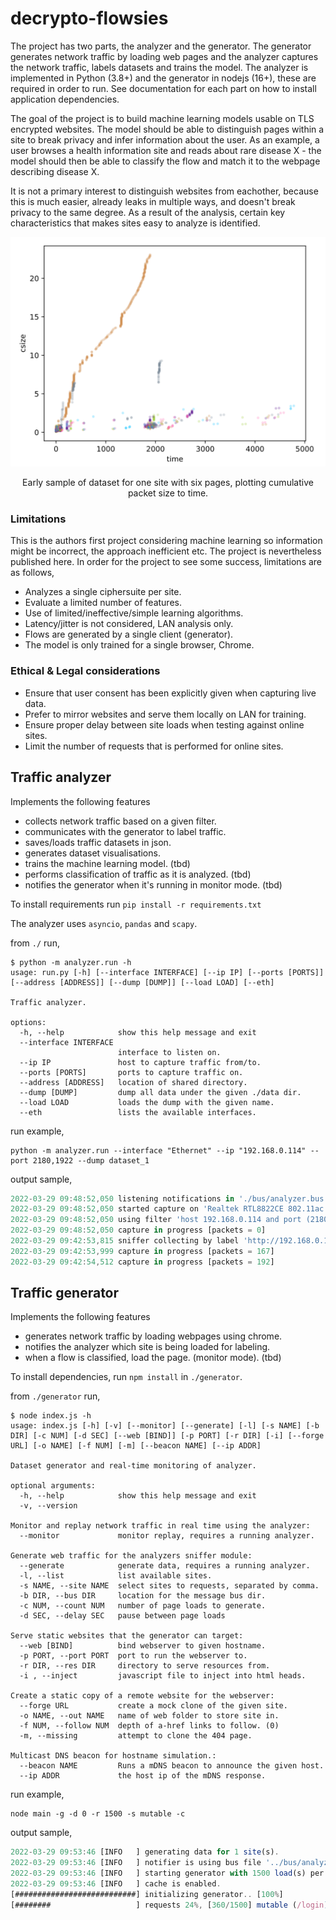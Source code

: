 # decrypto-flowsies

The project has two parts, the analyzer and the generator. The generator generates network traffic
by loading web pages and the analyzer captures the network traffic, labels datasets and trains the model. The analyzer is implemented in Python (3.8+) and
the generator in nodejs (16+), these are required in order to run. See documentation for each part
on how to install application dependencies.

The goal of the project is to build machine learning models usable on TLS encrypted websites. The model
should be able to distinguish pages within a site to break privacy and infer information about the user. As an example,
a user browses a health information site and reads about rare disease X - the model should then be able
to classify the flow and match it to the webpage describing disease X. 

It is not a primary interest to distinguish websites from eachother, because this is much easier, already leaks
in multiple ways, and doesn't break privacy to the same degree. As a result of the analysis, certain key characteristics
that makes sites easy to analyze is identified.

<p align="center">
  <img src="./plots/sample/plot.png" width=640>
</p>

<p align="center">
  Early sample of dataset for one site with six pages, plotting cumulative packet size to time.
</p>
  
### Limitations

This is the authors first project considering machine learning so information might be incorrect, the approach inefficient etc. The 
project is nevertheless published here. In order for the project to see some success, limitations are as follows,

* Analyzes a single ciphersuite per site.
* Evaluate a limited number of features.
* Use of limited/ineffective/simple learning algorithms.
* Latency/jitter is not considered, LAN analysis only.
* Flows are generated by a single client (generator).
* The model is only trained for a single browser, Chrome.

### Ethical & Legal considerations

* Ensure that user consent has been explicitly given when capturing live data.
* Prefer to mirror websites and serve them locally on LAN for training.
* Ensure proper delay between site loads when testing against online sites.
* Limit the number of requests that is performed for online sites.

## Traffic analyzer

Implements the following features

* collects network traffic based on a given filter.
* communicates with the generator to label traffic.
* saves/loads traffic datasets in json.
* generates dataset visualisations.
* trains the machine learning model. (tbd)
* performs classification of traffic as it is analyzed. (tbd)
* notifies the generator when it's running in monitor mode. (tbd)

To install requirements run `pip install -r requirements.txt`

The analyzer uses `asyncio`, `pandas` and `scapy`.

from `./` run, 
```
$ python -m analyzer.run -h
usage: run.py [-h] [--interface INTERFACE] [--ip IP] [--ports [PORTS]] [--address [ADDRESS]] [--dump [DUMP]] [--load LOAD] [--eth]

Traffic analyzer.

options:
  -h, --help            show this help message and exit
  --interface INTERFACE
                        interface to listen on.
  --ip IP               host to capture traffic from/to.
  --ports [PORTS]       ports to capture traffic on.
  --address [ADDRESS]   location of shared directory.
  --dump [DUMP]         dump all data under the given ./data dir.
  --load LOAD           loads the dump with the given name.
  --eth                 lists the available interfaces.

```

run example,

```
python -m analyzer.run --interface "Ethernet" --ip "192.168.0.114" --port 2180,1922 --dump dataset_1
```

output sample,

```javascript
2022-03-29 09:48:52,050 listening notifications in './bus/analyzer.bus'.
2022-03-29 09:48:52,050 started capture on 'Realtek RTL8822CE 802.11ac PCIe Adapter'
2022-03-29 09:48:52,050 using filter 'host 192.168.0.114 and port (2180 or 1922)'..
2022-03-29 09:48:52,050 capture in progress [packets = 0]
2022-03-29 09:42:53,815 sniffer collecting by label 'http://192.168.0.114:2180/login' ..
2022-03-29 09:42:53,999 capture in progress [packets = 167]
2022-03-29 09:42:54,512 capture in progress [packets = 192]
```

## Traffic generator
Implements the following features

* generates network traffic by loading webpages using chrome.
* notifies the analyzer which site is being loaded for labeling.
* when a flow is classified, load the page. (monitor mode). (tbd)

To install dependencies, run `npm install` in `./generator`.

from `./generator` run,
```
$ node index.js -h
usage: index.js [-h] [-v] [--monitor] [--generate] [-l] [-s NAME] [-b DIR] [-c NUM] [-d SEC] [--web [BIND]] [-p PORT] [-r DIR] [-i] [--forge URL] [-o NAME] [-f NUM] [-m] [--beacon NAME] [--ip ADDR]

Dataset generator and real-time monitoring of analyzer.

optional arguments:
  -h, --help            show this help message and exit
  -v, --version

Monitor and replay network traffic in real time using the analyzer:
  --monitor             monitor replay, requires a running analyzer.

Generate web traffic for the analyzers sniffer module:
  --generate            generate data, requires a running analyzer.
  -l, --list            list available sites.
  -s NAME, --site NAME  select sites to requests, separated by comma.
  -b DIR, --bus DIR     location for the message bus dir.
  -c NUM, --count NUM   number of page loads to generate.
  -d SEC, --delay SEC   pause between page loads

Serve static websites that the generator can target:
  --web [BIND]          bind webserver to given hostname.
  -p PORT, --port PORT  port to run the webserver to.
  -r DIR, --res DIR     directory to serve resources from.
  -i , --inject         javascript file to inject into html heads.

Create a static copy of a remote website for the webserver:
  --forge URL           create a mock clone of the given site.
  -o NAME, --out NAME   name of web folder to store site in.
  -f NUM, --follow NUM  depth of a-href links to follow. (0)
  -m, --missing         attempt to clone the 404 page.

Multicast DNS beacon for hostname simulation.:
  --beacon NAME         Runs a mDNS beacon to announce the given host.
  --ip ADDR             the host ip of the mDNS response.

```

run example,

```
node main -g -d 0 -r 1500 -s mutable -c
```

output sample,

```javascript
2022-03-29 09:53:46 [INFO   ] generating data for 1 site(s).
2022-03-29 09:53:46 [INFO   ] notifier is using bus file '../bus/analyzer.bus'.
2022-03-29 09:53:46 [INFO   ] starting generator with 1500 load(s) per page and delay 0s
2022-03-29 09:53:46 [INFO   ] cache is enabled.
[###########################] initializing generator.. [100%]
[########                   ] requests 24%, [360/1500] mutable (/login)
```
